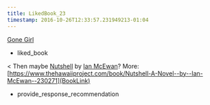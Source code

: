 ```yaml
---
title: LikedBook_23
timestamp: 2016-10-26T12:33:57.231949213-01:04
---
```


[Gone Girl](BookTitle)
* liked_book

< Then maybe [Nutshell](BookTitle) by [Ian McEwan](AuthorName)? More: [https://www.thehawaiiproject.com/book/Nutshell-A-Novel--by--Ian-McEwan--230271](BookLink)
* provide_response_recommendation
